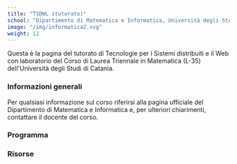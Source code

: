 ```yaml
---
title: "TSDWL (tutorato)"
school: "Dipartimento di Matematica e Informatica, Università degli Studi di Catania"
image: "/img/informatica2.svg"
weight: 12
---
```

Questa è la pagina del tutorato di Tecnologie per i Sistemi distribuiti e il Web con laboratorio del Corso di Laurea Triennale in Matematica (L-35) dell'Università degli Studi di Catania.

### Informazioni generali
Per qualsiasi informazione sul corso riferirsi alla pagina ufficiale del Dipartimento di Matematica e Informatica e, per ulteriori chiarimenti, contattare il docente del corso.

### Programma

### Risorse


